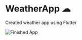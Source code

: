 
# WeatherApp ☁
Created weather app using Flutter


![Finished App](https://github.com/londonappbrewery/Images/blob/master/clima-demo.gif)
